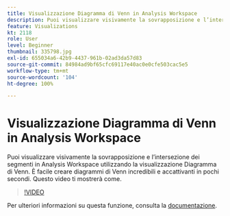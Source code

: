 ```yaml
---
title: Visualizzazione Diagramma di Venn in Analysis Workspace
description: Puoi visualizzare visivamente la sovrapposizione e l’intersezione dei segmenti in Analysis Workspace utilizzando la visualizzazione Diagramma di Venn. È facile creare diagrammi di Venn incredibili e accattivanti in pochi secondi. Questo video ti mostrerà come.
feature: Visualizations
kt: 2118
role: User
level: Beginner
thumbnail: 335798.jpg
exl-id: 655034a6-42b9-4437-961b-02ad3da57d83
source-git-commit: 84984ad9bf65cfc69117e40ac0e0cfe503cac5e5
workflow-type: tm+mt
source-wordcount: '104'
ht-degree: 100%

---
```


# Visualizzazione Diagramma di Venn in Analysis Workspace

Puoi visualizzare visivamente la sovrapposizione e l’intersezione dei segmenti in Analysis Workspace utilizzando la visualizzazione Diagramma di Venn. È facile creare diagrammi di Venn incredibili e accattivanti in pochi secondi. Questo video ti mostrerà come.

>[!VIDEO](https://video.tv.adobe.com/v/335798/?quality=12&learn=on)

Per ulteriori informazioni su questa funzione, consulta la [documentazione](https://experienceleague.adobe.com/docs/analytics/analyze/analysis-workspace/visualizations/venn.html?lang=it).
